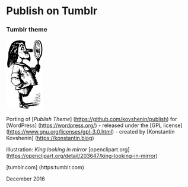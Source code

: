 # Publish on Tumblr

### Tumblr theme

<img src="king-miror-2400px.png" width="100px"></img>

Porting of [_Publish Theme_] (https://github.com/kovshenin/publish) for [WordPress] (https://wordpress.org/) - released under the [GPL license] (https://www.gnu.org/licenses/gpl-3.0.html) - created by [Konstantin Kovshenin] (https://konstantin.blog)

Illustration: _King looking in mirror_ [openclipart.org] (https://openclipart.org/detail/203647/king-looking-in-mirror)

[tumblr.com] (https:tumblr.com)

December 2016
